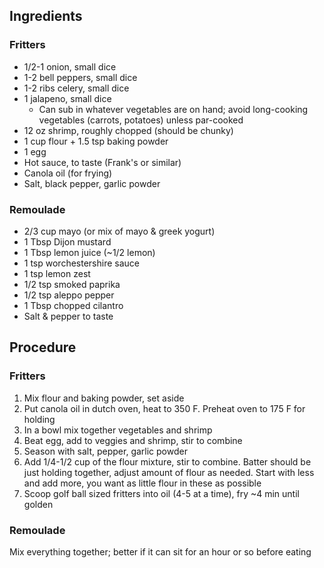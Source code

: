 ## Ingredients

### Fritters
* 1/2-1 onion, small dice
* 1-2 bell peppers, small dice
* 1-2 ribs celery, small dice
* 1 jalapeno, small dice
  * Can sub in whatever vegetables are on hand; avoid long-cooking vegetables (carrots, potatoes) unless par-cooked
* 12 oz shrimp, roughly chopped (should be chunky)
* 1 cup flour + 1.5 tsp baking powder
* 1 egg
* Hot sauce, to taste (Frank's or similar)
* Canola oil (for frying)
* Salt, black pepper, garlic powder

### Remoulade
* 2/3 cup mayo (or mix of mayo & greek yogurt)
* 1 Tbsp Dijon mustard
* 1 Tbsp lemon juice (~1/2 lemon)
* 1 tsp worchestershire sauce
* 1 tsp lemon zest
* 1/2 tsp smoked paprika
* 1/2 tsp aleppo pepper
* 1 Tbsp chopped cilantro
* Salt & pepper to taste

## Procedure

### Fritters
1. Mix flour and baking powder, set aside
2. Put canola oil in dutch oven, heat to 350 F. Preheat oven to 175 F for holding
3. In a bowl mix together vegetables and shrimp
4. Beat egg, add to veggies and shrimp, stir to combine
5. Season with salt, pepper, garlic powder
6. Add 1/4-1/2 cup of the flour mixture, stir to combine. Batter should be just holding together, adjust amount of flour as needed. Start with less and add more, you want as little flour in these as possible
7. Scoop golf ball sized fritters into oil (4-5 at a time), fry ~4 min until golden 

### Remoulade
Mix everything together; better if it can sit for an hour or so before eating
